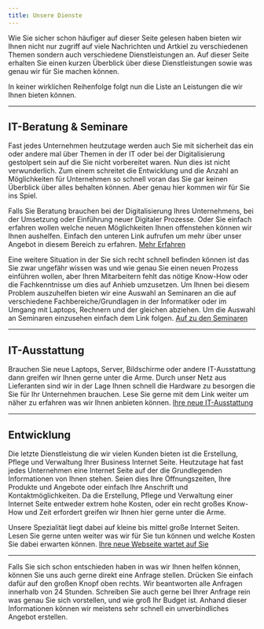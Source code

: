 ```yaml
---
title: Unsere Dienste
---
```

Wie Sie sicher schon häufiger auf dieser Seite gelesen haben bieten wir Ihnen nicht nur zugriff auf viele 
Nachrichten und Artkiel zu verschiedenen Themen sondern auch verschiedene Dienstleistungen an. Auf dieser Seite
erhalten Sie einen kurzen Überblick über diese Dienstleistungen sowie was genau wir für Sie machen können. 

In keiner wirklichen Reihenfolge folgt nun die Liste an Leistungen die wir Ihnen bieten können.

---

## IT-Beratung & Seminare
Fast jedes Unternehmen heutzutage werden auch Sie mit sicherheit das ein oder andere mal über Themen in der
IT oder bei der Digitalisierung gestolpert sein auf die Sie nicht vorbereitet waren. Nun dies ist nicht verwunderlich.
Zum einem schreitet die Entwicklung und die Anzahl an Möglichkeiten für Unternehmen so schnell voran das Sie
gar keinen Überblick über alles behalten können. Aber genau hier kommen wir für Sie ins Spiel. 

Falls Sie Beratung brauchen bei der Digitalisierung Ihres Unternehmens, bei der Umsetzung oder Einführung 
neuer Digitaler Prozesse. Oder Sie einfach erfahren wollen welche neuen Möglichkeiten Ihnen offenstehen können
wir Ihnen aushelfen. Einfach den unteren Link aufrufen um mehr über unser Angebot in diesem Bereich zu erfahren.
[Mehr Erfahren](/itconsulting)

Eine weitere Situation in der Sie sich recht schnell befinden können ist das Sie zwar ungefähr wissen was und wie
genau Sie einen neuen Prozess einführen wollen, aber Ihren Mitarbeitern fehlt das nötige Know-How oder die 
Fachkenntnisse um dies auf Anhieb umzusetzen. Um Ihnen bei diesem Problem auszuhelfen bieten wir eine Auswahl an
Seminaren an die auf verschiedene Fachbereiche/Grundlagen in der Informatiker oder im Umgang mit Laptops, Rechnern 
und der gleichen abziehen. Um die Auswahl an Seminaren einzusehen einfach dem Link folgen.
[Auf zu den Seminaren](/seminar)

---

## IT-Ausstattung
Brauchen Sie neue Laptops, Server, Bildschirme oder andere IT-Ausstattung dann greifen wir Ihnen gerne unter die Arme.
Durch unser Netz aus Lieferanten sind wir in der Lage Ihnen schnell die Hardware zu besorgen die Sie für Ihr
Unternehmen brauchen. Lese Sie gerne mit dem Link weiter um näher zu erfahren was wir Ihnen anbieten können.
[Ihre neue IT-Ausstattung](/itequip)

---

## Entwicklung
Die letzte Dienstleistung die wir vielen Kunden bieten ist die Erstellung, Pflege und Verwaltung Ihrer Business Internet Seite.
Heutzutage hat fast jedes Unternehmen eine Internet Seite auf der die Grundlegenden Informationen von Ihnen
stehen. Seien dies Ihre Öffnungszeiten, Ihre Produkte und Angebote oder einfach Ihre Anschrift und Kontaktmöglichkeiten.
Da die Erstellung, Pflege und Verwaltung einer Internet Seite entweder extrem hohe Kosten, oder ein recht
großes Know-How und Zeit erfordert greifen wir Ihnen hier gerne unter die Arme.

Unsere Spezialität liegt dabei auf kleine bis mittel große Internet Seiten. Lesen Sie gerne unten weiter was
wir für Sie tun können und welche Kosten Sie dabei erwarten können.
[Ihre neue Webseite wartet auf Sie](/development)

---

Falls Sie sich schon entschieden haben in was wir Ihnen helfen können, können Sie uns auch gerne direkt eine Anfrage stellen.
Drücken Sie einfach dafür auf den großen Knopf oben rechts. Wir beantworten alle Anfragen innerhalb von 24 Stunden.
Schreiben Sie auch gerne bei Ihrer Anfrage rein was genau Sie sich vorstellen, und wie groß Ihr Budget ist. 
Anhand dieser Informationen können wir meistens sehr schnell ein unverbindliches Angebot erstellen.